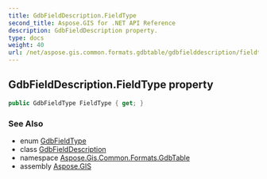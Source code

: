 ```yaml
---
title: GdbFieldDescription.FieldType
second_title: Aspose.GIS for .NET API Reference
description: GdbFieldDescription property. 
type: docs
weight: 40
url: /net/aspose.gis.common.formats.gdbtable/gdbfielddescription/fieldtype/
---
```

## GdbFieldDescription.FieldType property

```csharp
public GdbFieldType FieldType { get; }
```

### See Also

* enum [GdbFieldType](../../gdbfieldtype/)
* class [GdbFieldDescription](../)
* namespace [Aspose.Gis.Common.Formats.GdbTable](../../gdbfielddescription/)
* assembly [Aspose.GIS](../../../)


